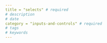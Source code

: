 ```yaml
---
title = "selects" # required 
# description
# date 
category = "inputs-and-controls" # required 
# tags
# keywords
---
```

